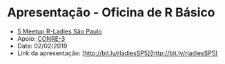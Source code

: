 # Apresentação - Oficina de R Básico
- [5 Meetup R-Ladies São Paulo](https://www.meetup.com/R-Ladies-Sao-Paulo/events/258556255/)
- Apoio: [CONRE-3](http://www.conre3.org.br/portal/)
- Data: 02/02/2019
- Link da apresentação: [http://bit.ly/rladiesSP5](http://bit.ly/rladiesSP5)

